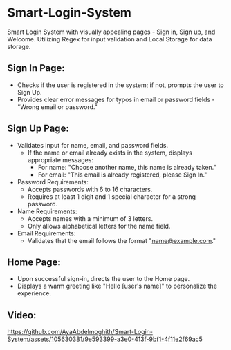 # Smart-Login-System

Smart Login System with visually appealing pages - Sign in, Sign up, and Welcome. Utilizing Regex for input validation and Local Storage for data storage.

## Sign In Page:

- Checks if the user is registered in the system; if not, prompts the user to Sign Up.
- Provides clear error messages for typos in email or password fields - "Wrong email or password."

## Sign Up Page:

- Validates input for name, email, and password fields.
  - If the name or email already exists in the system, displays appropriate messages:
    - For name: "Choose another name, this name is already taken."
    - For email: "This email is already registered, please Sign In."
- Password Requirements:
  - Accepts passwords with 6 to 16 characters.
  - Requires at least 1 digit and 1 special character for a strong password.
- Name Requirements:
  - Accepts names with a minimum of 3 letters.
  - Only allows alphabetical letters for the name field.
- Email Requirements:
  - Validates that the email follows the format "name@example.com."

## Home Page:

- Upon successful sign-in, directs the user to the Home page.
- Displays a warm greeting like "Hello [user's name]" to personalize the experience.

## Video:



https://github.com/AyaAbdelmoghith/Smart-Login-System/assets/105630381/9e593399-a3e0-413f-9bf1-4f11e2f69ac5




